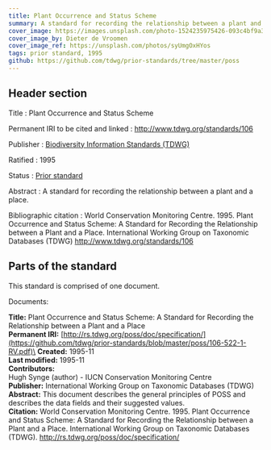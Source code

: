 ```yaml
---
title: Plant Occurrence and Status Scheme
summary: A standard for recording the relationship between a plant and a place
cover_image: https://images.unsplash.com/photo-1524235975426-093c4bf9a327
cover_image_by: Dieter de Vroomen
cover_image_ref: https://unsplash.com/photos/syUmgOxHYos
tags: prior standard, 1995
github: https://github.com/tdwg/prior-standards/tree/master/poss
---
```


## Header section

Title
: Plant Occurrence and Status Scheme

Permanent IRI to be cited and linked
: <http://www.tdwg.org/standards/106>

Publisher
: [Biodiversity Information Standards (TDWG)](https://www.tdwg.org/)

Ratified
: 1995

Status
: [Prior standard](https://www.tdwg.org/standards/status-and-categories/)

Abstract
: A standard for recording the relationship between a plant and a place.

Bibliographic citation
: World Conservation Monitoring Centre. 1995. Plant Occurrence and Status Scheme: A Standard for Recording the Relationship between a Plant and a Place. International Working Group on Taxonomic Databases (TDWG) http://www.tdwg.org/standards/106

## Parts of the standard

This standard is comprised of one document. 

Documents:

**Title:** Plant Occurrence and Status Scheme: A Standard for Recording the Relationship between a Plant and a Place\
**Permanent IRI:** [http://rs.tdwg.org/poss/doc/specification/](https://github.com/tdwg/prior-standards/blob/master/poss/106-522-1-RV.pdf)\
**Created:** 1995-11\
**Last modified:** 1995-11\
**Contributors:**\
Hugh Synge (author) - IUCN Conservation Monitoring Centre\
**Publisher:** International Working Group on Taxonomic Databases (TDWG)\
**Abstract:** This document describes the general principles of POSS and describes the data fields and their suggested values.\
**Citation:** World Conservation Monitoring Centre. 1995. Plant Occurrence and Status Scheme: A Standard for Recording the Relationship between a Plant and a Place. International Working Group on Taxonomic Databases (TDWG). http://rs.tdwg.org/poss/doc/specification/

